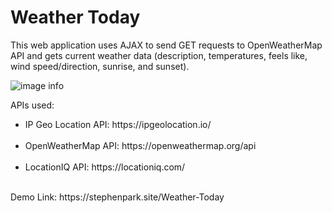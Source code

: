 # Weather Today
This web application uses AJAX to send GET requests to OpenWeatherMap API and gets current weather data (description, temperatures, feels like, wind speed/direction, sunrise, and sunset).<br />

![image info](./images/screenshot.jpg)

APIs used:<br />
<ul>
    <li>IP Geo Location API: https://ipgeolocation.io/</li><br />
    <li>OpenWeatherMap API: https://openweathermap.org/api</li><br />
    <li>LocationIQ API: https://locationiq.com/</li>
</ul><br />
Demo Link: https://stephenpark.site/Weather-Today<br />